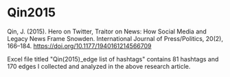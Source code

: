 # Qin2015

Qin, J. (2015). Hero on Twitter, Traitor on News: How Social Media and Legacy News Frame Snowden. International Journal of Press/Politics, 20(2), 166–184. https://doi.org/10.1177/1940161214566709

Excel file titled "Qin(2015)_edge list of hashtags" contains 81 hashtags and 170 edges I collected and analyzed in the above research article. 
